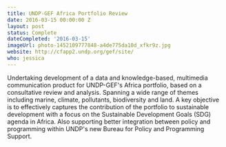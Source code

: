```yaml
---
title: UNDP-GEF Africa Portfolio Review
date: 2016-03-15 00:00:00 Z
layout: post
status: Complete
dateCompleted: '2016-03-15'
imageUrl: photo-1452109777848-a4de775da10d_xfkr9z.jpg
website: http://cfapp2.undp.org/gef/site/
who: jessica
---
```


Undertaking development of a data and knowledge-based, multimedia communication product for UNDP-GEF's Africa portfolio, based on a consultative review and analysis. Spanning a wide range of themes including marine, climate, pollutants, biodiversity and land. A key objective is to effectively captures the contribution of the portfolio to sustainable development with a focus on the Sustainable Development Goals (SDG) agenda in Africa. Also supporting better integration between policy and programming within UNDP's new Bureau for Policy and Programming Support.